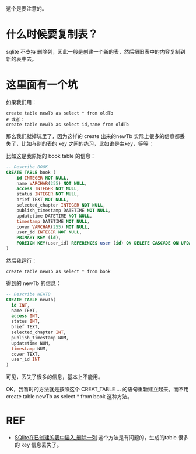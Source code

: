 这个是要注意的。

# 什么时候要复制表？

sqlite 不支持 删除列，因此一般是创建一个新的表，然后把旧表中的内容复制到新的表中去。

# 这里面有一个坑

如果我们用：

```
create table newTb as select * from oldTb
# 或者：
create table newTb as select id,name from oldTb
```

那么我们就掉坑里了，因为这样的 create 出来的newTb 实际上很多的信息都丢失了，比如与别的表的 key 之间的练习，比如谁是主key，等等：

比如这是我原始的 book table 的信息：

```sql lite
-- Describe BOOK
CREATE TABLE book (
	id INTEGER NOT NULL, 
	name VARCHAR(255) NOT NULL, 
	access INTEGER NOT NULL, 
	status INTEGER NOT NULL, 
	brief TEXT NOT NULL, 
	selected_chapter INTEGER NOT NULL, 
	publish_timestamp DATETIME NOT NULL, 
	updatetime DATETIME NOT NULL, 
	timestamp DATETIME NOT NULL, 
	cover VARCHAR(255) NOT NULL, 
	user_id INTEGER NOT NULL, 
	PRIMARY KEY (id), 
	FOREIGN KEY(user_id) REFERENCES user (id) ON DELETE CASCADE ON UPDATE CASCADE
)
```

然后我运行：

```
create table newTb as select * from book
```

得到的 newTb 的信息：

```sql lite
-- Describe NEWTB
CREATE TABLE newTb(
  id INT,
  name TEXT,
  access INT,
  status INT,
  brief TEXT,
  selected_chapter INT,
  publish_timestamp NUM,
  updatetime NUM,
  timestamp NUM,
  cover TEXT,
  user_id INT
)
```

可见，丢失了很多的信息，基本上不能用。

OK，我暂时的方法就是按照这个 CREAT_TABLE ... 的语句重新建立起来。而不用 create table newTb as select * from book 这种方法。



# REF

- [SQlite在已创建的表中插入,删除一列](https://my.oschina.net/u/2607809/blog/619220) 这个方法是有问题的，生成的table 很多的 key 信息丢失了。

